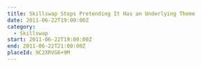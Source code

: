 ```yaml
---
title: Skillswap Stops Pretending It Has an Underlying Theme
date: 2011-06-22T19:00:00Z
category:
  - Skillswap
start: 2011-06-22T19:00:00Z
end: 2011-06-22T21:00:00Z
placeId: 9C2XRVG6+9M
---
```

